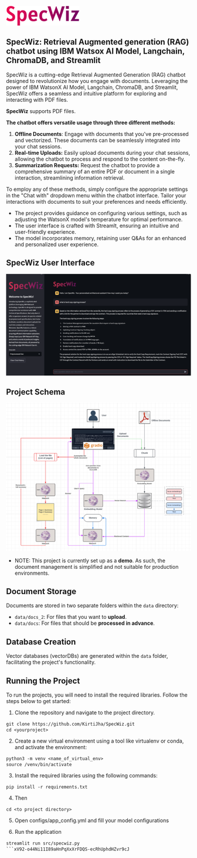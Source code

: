 <div align="left">
  <img src="images/specwiz.png" alt="SpecWiz Logo" width="200">
</div>

## SpecWiz: Retrieval Augmented generation (RAG) chatbot using IBM Watsox AI Model, Langchain, ChromaDB, and Streamlit

SpecWiz is a cutting-edge Retrieval Augmented Generation (RAG) chatbot designed to revolutionize how you engage with documents. Leveraging the power of IBM WatsonX AI Model, Langchain, ChromaDB, and Streamlit, SpecWiz offers a seamless and intuitive platform for exploring and interacting with PDF files.

**SpecWiz** supports PDF files.

**The chatbot offers versatile usage through three different methods:**

1. **Offline Documents**: Engage with documents that you've pre-processed and vectorized. These documents can be seamlessly integrated into your chat sessions.
2. **Real-time Uploads:** Easily upload documents during your chat sessions, allowing the chatbot to process and respond to the content on-the-fly.
3. **Summarization Requests:** Request the chatbot to provide a comprehensive summary of an entire PDF or document in a single interaction, streamlining information retrieval.

To employ any of these methods, simply configure the appropriate settings in the "Chat with" dropdown menu within the chatbot interface. Tailor your interactions with documents to suit your preferences and needs efficiently.

- The project provides guidance on configuring various settings, such as adjusting the WatsonX model's temperature for optimal performance.
- The user interface is crafted with Streamlt, ensuring an intuitive and user-friendly experience.
- The model incorporates memory, retaining user Q&As for an enhanced and personalized user experience.

## SpecWiz User Interface

<div align="center">
  <img src="images/UI.png" alt="Ask-DOC UI">
</div>

## Project Schema

<div align="center">
  <img src="images/Schema.png" alt="Schema">
</div>

- NOTE: This project is currently set up as a **demo**. As such, the document management is simplified and not suitable for production environments.

## Document Storage

Documents are stored in two separate folders within the `data` directory:

- `data/docs_2`: For files that you want to **upload**.
- `data/docs`: For files that should be **processed in advance**.

## Database Creation

Vector databases (vectorDBs) are generated within the `data` folder, facilitating the project's functionality.

## Running the Project

To run the projects, you will need to install the required libraries. Follow the steps below to get started:

1. Clone the repository and navigate to the project directory.

```
git clone https://github.com/KirtiJha/SpecWiz.git
cd <yourproject>
```

2. Create a new virtual environment using a tool like virtualenv or conda, and activate the environment:

```
python3 -m venv <name_of_virtual_env>
source /venv/bin/activate
```

3. Install the required libraries using the following commands:

```
pip install -r requirements.txt
```

4. Then

```
cd <to project directory>
```

5. Open configs/app_config.yml and fill your model configurations

6. Run the application

```
streamlit run src/specwiz.py
```xV92-o44Ni11I89aHnPqXxXrFDQS-ecRhUphdHZvr9cJ
